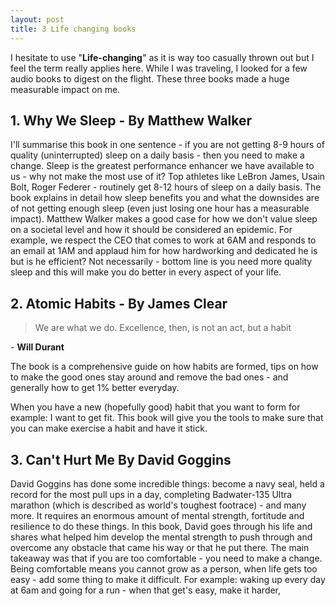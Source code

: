 ```yaml
---
layout: post
title: 3 Life changing books
---
```

I hesitate to use "**Life-changing**" as it is way too casually thrown out but I feel the term really applies here. While I was traveling, I looked for a few audio books to digest on the flight. These three books made a huge measurable impact on me.

## 1. Why We Sleep - By Matthew Walker

I'll summarise this book in one sentence - if you are not getting 8-9 hours of quality (uninterrupted) sleep on a daily basis - then you need to make a change. Sleep is the greatest performance enhancer we have available to us - why not make the most use of it? Top athletes like LeBron James, Usain Bolt, Roger Federer - routinely get 8-12 hours of sleep on a daily basis. The book explains in detail how sleep benefits you and what the downsides  are of not getting enough sleep (even just losing one hour has a measurable impact). Matthew Walker makes a good case for how we don't value sleep on a societal level and how it should be considered an epidemic. For example, we respect the CEO that comes to work at 6AM and responds to an email at 1AM and applaud him for how hardworking and dedicated he is but is he efficient? Not necessarily - bottom line is you need more quality sleep and this will make you do better in every aspect of your life.

## **2. Atomic Habits - By James Clear**

> We are what we do.  Excellence, then, is not an act, but a habit

\- **Will Durant**

The book is a comprehensive guide on how habits are formed, tips on how to make the good ones stay around and remove the bad ones - and generally how to get 1% better everyday.

When you have a new (hopefully good) habit that you want to form for example: I want to get fit. This book will give you the tools to make sure that you can make exercise a habit and have it stick.

## 3. Can't Hurt Me By David Goggins

David Goggins has done some incredible things: become a navy seal, held a record for the most pull ups in a day, completing Badwater-135 Ultra marathon (which is described as world's toughest footrace) - and many more. It requires an enormous amount of mental strength, fortitude and resilience  to do these things. In this book, David goes through his life and shares what helped him develop the mental strength to push through and overcome any obstacle that came his way or that he put there. The main takeaway was that if you are too comfortable - you need to make a change. Being comfortable means you cannot grow as a person, when life gets too easy - add some thing to make it difficult. For example: waking up every day at 6am and going for a run - when that get's easy, make it harder,
